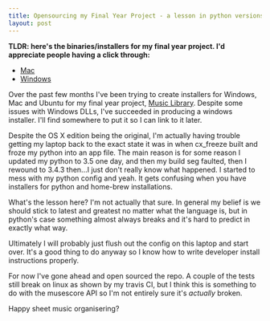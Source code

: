 ```yaml
---
title: Opensourcing my Final Year Project - a lesson in python versions
layout: post
---
```

**TLDR: here's the binaries/installers for my final year project. I'd appreciate people having a click through:**

- [Mac](https://github.com/Godley/Music-Library/releases/download/v1.0-alpha/MuseLib.dmg)
- [Windows]()

Over the past few months I've been trying to create installers for Windows, Mac and Ubuntu for my final year project, [Music Library](http://github.com/godley/music-library). Despite some issues with Windows DLLs, I've succeeded in producing a windows installer. I'll find somewhere to put it so I can link to it later.

Despite the OS X edition being the original, I'm actually having trouble getting my laptop back to the exact state it was in when cx_freeze built and froze my python into an app file. The main reason is for some reason I updated my python to 3.5 one day, and then my build seg faulted, then I rewound to 3.4.3 then...I just don't really know what happened. I started to mess with my python config and yeah. It gets confusing when you have installers for python and home-brew installations.

What's the lesson here? I'm not actually that sure. In general my belief is we should stick to latest and greatest no matter what the language is, but in python's case something almost always breaks and it's hard to predict in exactly what way.

Ultimately I will probably just flush out the config on this laptop and start over. It's a good thing to do anyway so I know how to write developer install instructions properly.

For now I've gone ahead and open sourced the repo. A couple of the tests still break on linux as shown by my travis CI, but I think this is something to do with the musescore API so I'm not entirely sure it's *actually* broken.

Happy sheet music organisering?